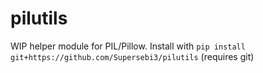 # pilutils

WIP helper module for PIL/Pillow. Install with `pip install git+https://github.com/Supersebi3/pilutils` (requires git)
